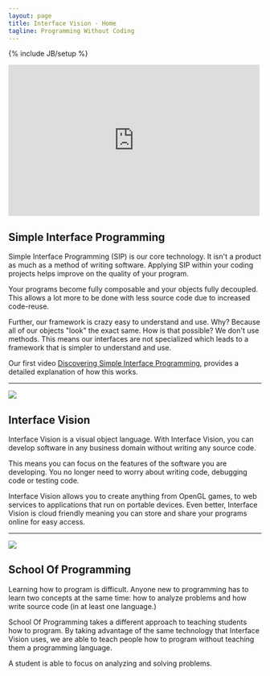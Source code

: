 ```yaml
---
layout: page
title: Interface Vision - Home
tagline: Programming Without Coding
---
```

{% include JB/setup %}

<div class="featurette cursor-pointer">
  <iframe class="featurette-video pull-right" src="http://player.vimeo.com/video/52974956" width="500" height="300" frameborder="0" webkitAllowFullScreen = "webkitAllowFullScreen" mozallowfullscreen = "mozallowfullscreen" allowFullScreen = "allowFullScreen"> </iframe>
  <h2 class="featurette-heading">Simple Interface Programming</h2>
  <p class="lead">Simple Interface Programming (SIP) is our core technology. It isn't a product as much as a method of writing software. Applying SIP within your coding projects helps improve on the quality of your program.</p>
  <p class="lead">Your programs become fully composable and your objects fully decoupled. This allows a lot more to be done with less source code due to increased code-reuse.</p>
  <p class="lead">Further, our framework is crazy easy to understand and use. Why? Because all of our objects "look" the exact same. How is that possible? We don't use methods. This means our interfaces are not specialized which leads to a framework that is simpler to understand and use.</p>
  <p class="lead">Our first video <a href="https://vimeo.com/52974956">Discovering Simple Interface Programming</a>, provides a detailed explanation of how this works.</p>
</div>


<hr class="featurette-divider">

<div class="featurette cursor-pointer">
  <a class="cursor-pointer" onclick="$('#image-to-show').attr('src','../assets/img/iPadMockupVision1084x847.png');$('#image-popup').modal({ keyboard: true, show: true, backdrop: true});">  
    <img class="featurette-image pull-left popup-image" src="../assets/img/iPadMockupVision524x409.png"></img>
  </a>
  <h2 class="featurette-heading">Interface Vision</h2>
  <p class="lead">Interface Vision is a visual object language. With Interface Vision, you can develop software in any business domain without writing any source code.</p>
  <p class="lead">This means you can focus on the features of the software you are developing. You no longer need to worry about writing code, debugging code or testing code.</p>
  <p class="lead">Interface Vision allows you to create anything from OpenGL games, to web services to applications that run on portable devices. Even better, Interface Vision is cloud friendly meaning you can store and share your programs online for easy access.</p>
</div>

<hr class="featurette-divider">

<div class="featurette cursor-pointer">
  <a class="cursor-pointer" onclick="$('#image-to-show').attr('src','../assets/img/iPadMockupSchool1084x847.png');$('#image-popup').modal({ keyboard: true, show: true, backdrop: true});">  
    <img class="featurette-image pull-right popup-image" src="../assets/img/iPadMockupSchool524x409.png"></img>
  </a>
  <h2 class="featurette-heading">School Of Programming</h2>
  <p class="lead">Learning how to program is difficult. Anyone new to programming has to learn two concepts at the same time: how to analyze problems and how write source code (in at least one language.)</p>
  <p class="lead">School Of Programming takes a different approach to teaching students how to program. By taking advantage of the same technology that Interface Vision uses, we are able to teach people how to program without teaching them a programming language.</p>
  <p class="lead">A student is able to focus on analyzing and solving problems.</p>
</div>
​
